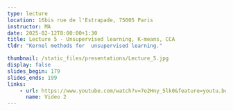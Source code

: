 ```yaml
---
type: lecture
location: 16bis rue de l'Estrapade, 75005 Paris
instructor: MA
date: 2025-02-12T8:00:00+1:30
title: Lecture 5 - Unsupervised learning, K-means, CCA
tldr: "Kernel methods for  unsupervised learning."

thumbnail: /static_files/presentations/Lecture_5.jpg
display: false
slides_begin: 179
slides_ends: 199
links: 
    - url: https://www.youtube.com/watch?v=7o2Hny_5lk0&feature=youtu.be
      name: Video 2
---
```


